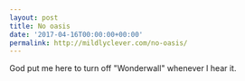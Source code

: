 ```yaml
---
layout: post
title: No oasis
date: '2017-04-16T00:00:00+00:00'
permalink: http://mildlyclever.com/no-oasis/
---
```

God put me here to turn off "Wonderwall" whenever I hear it.
